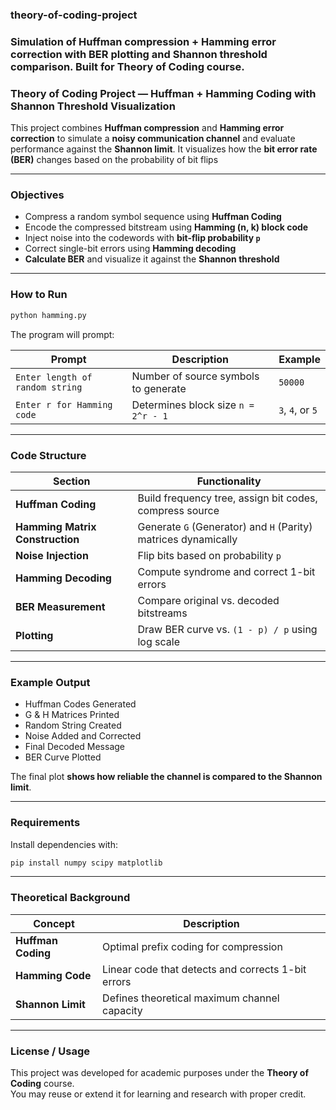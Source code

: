 
### theory-of-coding-project
### Simulation of Huffman compression + Hamming error correction with BER plotting and Shannon threshold comparison. Built for Theory of Coding course.

### Theory of Coding Project — Huffman + Hamming Coding with Shannon Threshold Visualization

This project combines **Huffman compression** and **Hamming error correction** to simulate a **noisy communication channel** and evaluate performance against the **Shannon limit**. It visualizes how the **bit error rate (BER)** changes based on the probability of bit flips



---

###  Objectives

- Compress a random symbol sequence using **Huffman Coding**
- Encode the compressed bitstream using **Hamming (n, k) block code**
- Inject noise into the codewords with **bit-flip probability `p`**
- Correct single-bit errors using **Hamming decoding**
- **Calculate BER** and visualize it against the **Shannon threshold**

---

###  How to Run

```bash
python hamming.py
```

The program will prompt:

| Prompt | Description | Example |
|--------|-------------|---------|
| `Enter length of random string` | Number of source symbols to generate | `50000` |
| `Enter r for Hamming code` | Determines block size `n = 2^r - 1` | `3`, `4`, or `5` |

---

### Code Structure

| Section | Functionality |
|---------|---------------|
| **Huffman Coding** | Build frequency tree, assign bit codes, compress source |
| **Hamming Matrix Construction** | Generate `G` (Generator) and `H` (Parity) matrices dynamically |
| **Noise Injection** | Flip bits based on probability `p` |
| **Hamming Decoding** | Compute syndrome and correct 1-bit errors |
| **BER Measurement** | Compare original vs. decoded bitstreams |
| **Plotting** | Draw BER curve vs. `(1 - p) / p` using log scale |

---

###  Example Output

-  Huffman Codes Generated  
-  G & H Matrices Printed  
-  Random String Created  
-  Noise Added and Corrected  
-  Final Decoded Message  
-  BER Curve Plotted

The final plot **shows how reliable the channel is compared to the Shannon limit**.

---

###  Requirements

Install dependencies with:

```bash
pip install numpy scipy matplotlib
```

---

###  Theoretical Background

| Concept | Description |
|---------|-------------|
| **Huffman Coding** | Optimal prefix coding for compression |
| **Hamming Code** | Linear code that detects and corrects 1-bit errors |
| **Shannon Limit** | Defines theoretical maximum channel capacity |

---

###  License / Usage

This project was developed for academic purposes under the **Theory of Coding** course.  
You may reuse or extend it for learning and research with proper credit.
